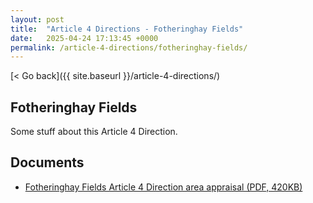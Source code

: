 ```yaml
---
layout: post
title:  "Article 4 Directions - Fotheringhay Fields"
date:   2025-04-24 17:13:45 +0000
permalink: /article-4-directions/fotheringhay-fields/
---
```


[< Go back]({{ site.baseurl }}/article-4-directions/)

Fotheringhay Fields
--------

Some stuff about this Article 4 Direction.

Documents
----------------------

* [Fotheringhay Fields Article 4 Direction area appraisal (PDF, 420KB)](#)